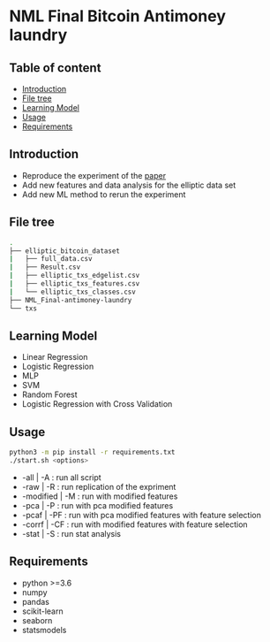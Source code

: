 # NML Final Bitcoin Antimoney laundry

## Table of content
- [Introduction](#introduction)
- [File tree](#file-tree)
- [Learning Model](#learning-model)
- [Usage](#usage)
- [Requirements](#requirements)

## Introduction
- Reproduce the experiment of the [paper](https://arxiv.org/abs/1908.02591)
- Add new features and data analysis for the elliptic data set
- Add new ML method to rerun the experiment

## File tree
```bash
.
├── elliptic_bitcoin_dataset
|   ├── full_data.csv
|   ├── Result.csv
|   ├── elliptic_txs_edgelist.csv
|   ├── elliptic_txs_features.csv
|   └── elliptic_txs_classes.csv
├── NML_Final-antimoney-laundry
└── txs
```
## Learning Model
- Linear Regression
- Logistic Regression
- MLP
- SVM
- Random Forest
- Logistic Regression with Cross Validation

## Usage

```bash
python3 -m pip install -r requirements.txt
./start.sh <options>
```
* -all | -A : run all script
* -raw | -R : run replication of the expriment
* -modified | -M : run with modified features
* -pca | -P : run with pca modified features
* -pcaf | -PF : run with pca modified features with feature selection
* -corrf | -CF : run with modified features with feature selection
* -stat | -S : run stat analysis


Requirements
-----------------------------
- python >=3.6
- numpy
- pandas
- scikit-learn
- seaborn
- statsmodels


